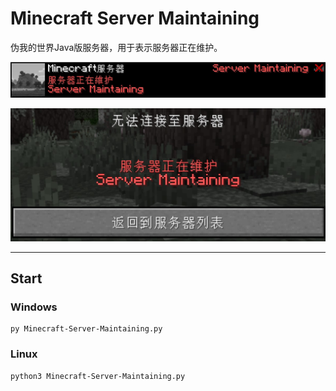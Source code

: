 # Minecraft Server Maintaining

伪我的世界Java版服务器，用于表示服务器正在维护。

![](description.jpg)

![](connection-error.jpg)

---

## Start

### Windows

```
py Minecraft-Server-Maintaining.py
```

### Linux

```
python3 Minecraft-Server-Maintaining.py
```

